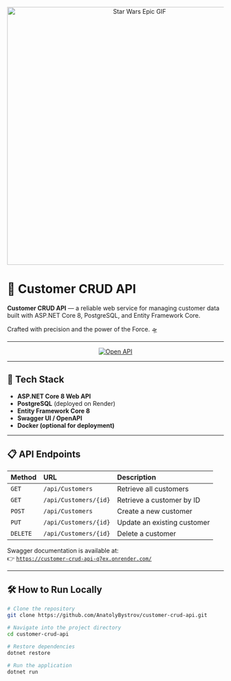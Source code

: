 <!-- Star Wars Cover -->
<p align="center">
  <img src="https://media.giphy.com/media/l0HlNQ03J5JxX6lva/giphy.gif" width="600" alt="Star Wars Epic GIF">
</p>

# 🚀 Customer CRUD API

**Customer CRUD API** — a reliable web service for managing customer data built with ASP.NET Core 8, PostgreSQL, and Entity Framework Core.

Crafted with precision and the power of the Force. 🛸

---

<p align="center">
  <a href="https://customer-crud-api-q7ex.onrender.com/" target="_blank">
    <img src="https://img.shields.io/badge/Open-API-blueviolet?style=for-the-badge&logo=swagger" alt="Open API">
  </a>
</p>

---

## 🧩 Tech Stack

- **ASP.NET Core 8 Web API**
- **PostgreSQL** (deployed on Render)
- **Entity Framework Core 8**
- **Swagger UI / OpenAPI**
- **Docker (optional for deployment)**

---

## 📋 API Endpoints

| Method | URL | Description |
|:------|:----|:------------|
| `GET` | `/api/Customers` | Retrieve all customers |
| `GET` | `/api/Customers/{id}` | Retrieve a customer by ID |
| `POST` | `/api/Customers` | Create a new customer |
| `PUT` | `/api/Customers/{id}` | Update an existing customer |
| `DELETE` | `/api/Customers/{id}` | Delete a customer |

Swagger documentation is available at:  
👉 [`https://customer-crud-api-q7ex.onrender.com/`](https://customer-crud-api-q7ex.onrender.com/)

---

## 🛠️ How to Run Locally

```bash
# Clone the repository
git clone https://github.com/AnatolyBystrov/customer-crud-api.git

# Navigate into the project directory
cd customer-crud-api

# Restore dependencies
dotnet restore

# Run the application
dotnet run

